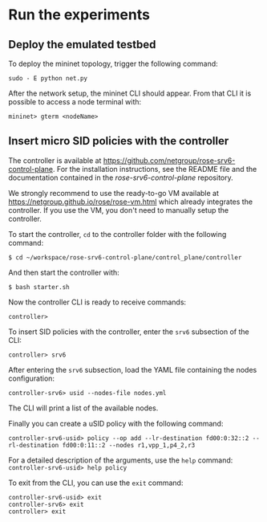 # Run the experiments
## Deploy the emulated testbed

To deploy the mininet topology, trigger the following command:

```
sudo - E python net.py
```

After the network setup, the mininet CLI should appear. From that CLI it is possible to access a node terminal with:

```
mininet> gterm <nodeName>
```

## Insert micro SID policies with the controller

The controller is available at https://github.com/netgroup/rose-srv6-control-plane. For the installation instructions, see the README file and the documentation contained in the *rose-srv6-control-plane* repository.

We strongly recommend to use the ready-to-go VM available at https://netgroup.github.io/rose/rose-vm.html which already integrates the controller. If you use the VM, you don't need to manually setup the controller.

To start the controller, ``cd`` to the controller folder with the following command:

```
$ cd ~/workspace/rose-srv6-control-plane/control_plane/controller
```

And then start the controller with:
```
$ bash starter.sh
```

Now the controller CLI is ready to receive commands:
```
controller> 
```

To insert SID policies with the controller, enter the ``srv6`` subsection of the CLI:
```
controller> srv6
```

After entering the ``srv6`` subsection, load the YAML file containing the nodes configuration:
```
controller-srv6> usid --nodes-file nodes.yml
```

The CLI will print a list of the available nodes.

Finally you can create a uSID policy with the following command:
```
controller-srv6-usid> policy --op add --lr-destination fd00:0:32::2 --rl-destination fd00:0:11::2 --nodes r1,vpp_1,p4_2,r3
```

For a detailed description of the arguments, use the ``help`` command:
``
controller-srv6-usid> help policy
``

To exit from the CLI, you can use the ``exit`` command:
```
controller-srv6-usid> exit
controller-srv6> exit
controller> exit
```
